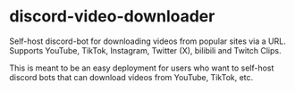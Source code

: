 # discord-video-downloader
Self-host discord-bot for downloading videos from popular sites via a URL. 
Supports YouTube, TikTok, Instagram, Twitter (X), bilibili
and Twitch Clips.

This is meant to be an easy deployment for users who want to self-host
discord bots that can download videos from YouTube, TikTok, etc.

